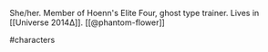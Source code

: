 She/her. Member of Hoenn's Elite Four, ghost type trainer. Lives in [[Universe 2014Δ]]. [[@phantom-flower]]

#characters 